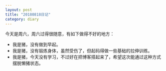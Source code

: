 ```yaml
---
layout: post
title: "20180818日记"
category: diary
---
```


今天是周六，周六过得很随意，有如下做得不好的地方：

- 我是猪，没有做到早起。
- 我是猪，没有锻炼身体，虽然受伤了，但起码得做一些基础的拉伸训练。
- 我是猪，今天没有学习，不过好在把博客搭起来了，希望这次能通过这种方式摆脱懒猪状态。